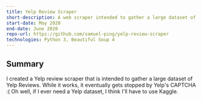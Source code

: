 ```yaml
---
title: Yelp Review Scraper
short-description: A web scraper intended to gather a large dataset of restaurants
start-date: May 2020
end-date: June 2020
repo-url: https://github.com/samuel-ping/yelp-review-scraper
technologies: Python 3, Beautiful Soup 4
---
```


## Summary

I created a Yelp review scraper that is intended to gather a large dataset of Yelp Reviews. While it works, it eventually gets stopped by Yelp's CAPTCHA :( Oh well, if I ever need a Yelp dataset, I think I'll have to use Kaggle.
